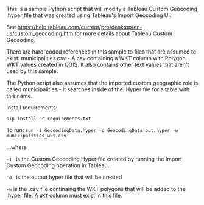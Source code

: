 This is a sample Python script that will modify a Tableau Custom Geocoding .hyper file that was created using Tableau's Import Geocoding UI.

See https://help.tableau.com/current/pro/desktop/en-us/custom_geocoding.htm for more details about Tableau Custom Geocoding.

There are hard-coded references in this sample to files that are assumed to exist:
municipalities.csv - A csv containing a WKT column with Polygon WKT values created in QGIS.  It also contains other text values that aren't used by this sample.

The Python script also assumes that the imported custom geographic role is called municipalities - it searches inside of the .Hyper file for a table with this name.

Install requirements:

`pip install -r requirements.txt`

To run:
`run -i GeocodingData.hyper -o GeocodingData_out.hyper -w municipalities_wkt.csv `

...where

`-i ` is the Custom Geocoding Hyper file created by running the Import Custom Geocoding operation in Tableau.

`-o ` is the output hyper file that will be created

`-w` is the .csv file continaing the WKT polygons that will be added to the .hyper file. A `WKT` column must exist in this file.

